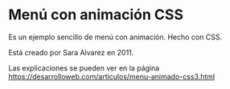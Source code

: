 # Menú con animación CSS

Es un ejemplo sencillo de menú con animación. Hecho con CSS.

Está creado por Sara Alvarez en 2011.

Las explicaciones se pueden ver en la página https://desarrolloweb.com/articulos/menu-animado-css3.html
